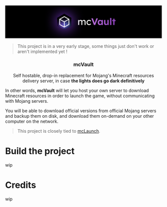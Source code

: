 ![The mcVault banner](resources/banner.png)

> This project is in a very early stage, some things just don't work or aren't implemented yet !

<h3 align="center">mcVault</h3>

<p align="center">Self hostable, drop-in replacement for Mojang's Minecraft resources delivery server, in case <b>the lights does go dark definitively</b></p>

In other words, **mcVault** will let you host your own server to download Minecraft resources in order to launch the game, without communicating with Mojang servers.

You will be able to download official versions from official Mojang servers and backup them on disk, and download them on-demand on your other computer on the network.

> This project is closely tied to [mcLaunch](https://github.com/CacahueteSansSel/mcLaunch).

# Build the project

wip

# Credits

wip
